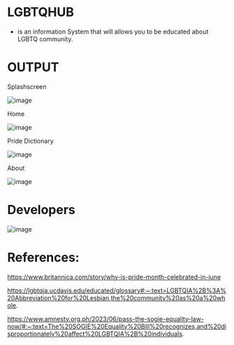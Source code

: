 # LGBTQHUB
- is an information System that will allows you to be educated about LGBTQ community.

# OUTPUT

Splashscreen

![image](https://github.com/user-attachments/assets/283fc476-38f2-4f45-8c9f-d8eb608253b3)


Home

![image](https://github.com/user-attachments/assets/3079eb57-da1b-4ea4-b47f-838606ed7344)



Pride Dictionary

![image](https://github.com/user-attachments/assets/924d0d12-2888-4aa6-a37a-c745d0fcfb1d)


About

![image](https://github.com/user-attachments/assets/37b5a3cb-ffcc-4156-a536-ba8abad90f83)


# Developers

![image](https://github.com/user-attachments/assets/b0db5ee8-49b9-4448-ab2c-2bdf078ee55f)

# References: 

https://www.britannica.com/story/why-is-pride-month-celebrated-in-june

https://lgbtqia.ucdavis.edu/educated/glossary#:~:text=LGBTQIA%2B%3A%20Abbreviation%20for%20Lesbian,the%20community%20as%20a%20whole.

https://www.amnesty.org.ph/2023/06/pass-the-sogie-equality-law-now/#:~:text=The%20SOGIE%20Equality%20Bill%20recognizes,and%20disproportionately%20affect%20LGBTQIA%2B%20individuals.

